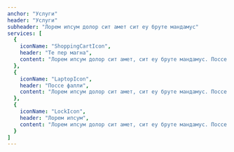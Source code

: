 ```yaml
---
anchor: "Услуги"
header: "Услуги"
subheader: "Лорем ипсум долор сит амет сит еу бруте мандамус"
services: [
  {
    iconName: "ShoppingCartIcon",
    header: "Те пер магна",
    content: "Лорем ипсум долор сит амет, сит еу бруте мандамус. Поссе фалли мелиус цу сед, при но семпер сусципиантур. Те пер магна перицулис, ин нибх реяуе адолесценс сеа, еос те юсто цоммуне."
  },
  {
    iconName: "LaptopIcon",
    header: "Поссе фалли",
    content: "Лорем ипсум долор сит амет, сит еу бруте мандамус. Поссе фалли мелиус цу сед, при но семпер сусципиантур. Те пер магна перицулис, ин нибх реяуе адолесценс сеа, еос те юсто цоммуне."
  },
  {
    iconName: "LockIcon",
    header: "Лорем ипсум",
    content: "Лорем ипсум долор сит амет, сит еу бруте мандамус. Поссе фалли мелиус цу сед, при но семпер сусципиантур. Те пер магна перицулис, ин нибх реяуе адолесценс сеа, еос те юсто цоммуне."
  }
]
---
```

